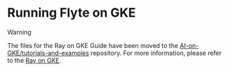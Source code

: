 # Running Flyte on GKE

>[!WARNING]
>The files for the Ray on GKE Guide have been moved to the [AI-on-GKE/tutorials-and-examples](https://github.com/ai-on-gke/tutorials-and-examples) repository. For more information, please refer to the [Ray on GKE](https://gke-ai-labs.dev/docs/blueprints/ray-on-gke).
